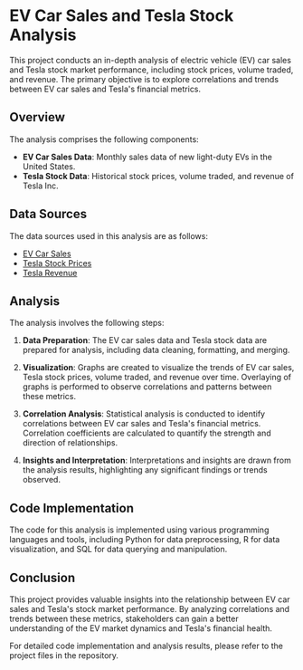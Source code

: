 # EV Car Sales and Tesla Stock Analysis

This project conducts an in-depth analysis of electric vehicle (EV) car sales and Tesla stock market performance, including stock prices, volume traded, and revenue. The primary objective is to explore correlations and trends between EV car sales and Tesla's financial metrics.

## Overview

The analysis comprises the following components:
- **EV Car Sales Data**: Monthly sales data of new light-duty EVs in the United States.
- **Tesla Stock Data**: Historical stock prices, volume traded, and revenue of Tesla Inc.

## Data Sources

The data sources used in this analysis are as follows:
- [EV Car Sales](https://www.energy.gov/eere/vehicles/articles/fotw-1329-february-12-2024-monthly-sales-new-light-duty-evs-united-states)
- [Tesla Stock Prices](https://www.macrotrends.net/stocks/charts/TSLA/tesla/stock-price-history#:~:text=The%20all%2Dtime%20high%20Tesla,below%20the%20current%20share%20price.)
- [Tesla Revenue](https://www.macrotrends.net/stocks/charts/TSLA/tesla/revenue)

## Analysis

The analysis involves the following steps:

1. **Data Preparation**: The EV car sales data and Tesla stock data are prepared for analysis, including data cleaning, formatting, and merging.

2. **Visualization**: Graphs are created to visualize the trends of EV car sales, Tesla stock prices, volume traded, and revenue over time. Overlaying of graphs is performed to observe correlations and patterns between these metrics.

3. **Correlation Analysis**: Statistical analysis is conducted to identify correlations between EV car sales and Tesla's financial metrics. Correlation coefficients are calculated to quantify the strength and direction of relationships.

4. **Insights and Interpretation**: Interpretations and insights are drawn from the analysis results, highlighting any significant findings or trends observed.

## Code Implementation

The code for this analysis is implemented using various programming languages and tools, including Python for data preprocessing, R for data visualization, and SQL for data querying and manipulation.

## Conclusion

This project provides valuable insights into the relationship between EV car sales and Tesla's stock market performance. By analyzing correlations and trends between these metrics, stakeholders can gain a better understanding of the EV market dynamics and Tesla's financial health.

For detailed code implementation and analysis results, please refer to the project files in the repository.

